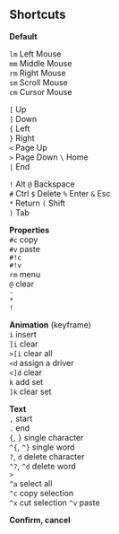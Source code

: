 ## Shortcuts

**Default**

`lm` Left Mouse  
`mm` Middle Mouse  
`rm` Right Mouse  
`sm` Scroll Mouse  
`cm` Cursor Mouse  

`[` Up  
`]` Down  
`{` Left  
`}` Right  
`<` Page Up  
`>` Page Down
`\` Home  
`|` End  

`!` Alt
`@` Backspace  
`#` Ctrl 
`$` Delete
`%` Enter
`&` Esc  
`*` Return 
`(` Shift  
`)` Tab  

**Properties**  
`#c` copy  
`#v` paste  
`#!c`  
`#!v`  
`rm` menu  
`@` clear  
`-`  
`*`  
`!`  

**Animation** (keyframe)  
`i` insert  
`]i` clear  
`>[i` clear all  
`<d` assign a driver  
`<]d` clear  
`k` add set  
`]k` clear set 

**Text**  
`,` start  
`.` end  
`{`, `}` single character  
`^{`, `^}` single word  
`?`, `d` delete character  
`^?`, `^d` delete word  
`>`  
`^a` select all  
`^c` copy selection  
`^x` cut selection 
`^v` paste

**Confirm, cancel**  
